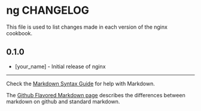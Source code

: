 ng CHANGELOG
============

This file is used to list changes made in each version of the nginx cookbook.

0.1.0
-----
- [your_name] - Initial release of nginx

- - -
Check the [Markdown Syntax Guide](http://daringfireball.net/projects/markdown/syntax) for help with Markdown.

The [Github Flavored Markdown page](http://github.github.com/github-flavored-markdown/) describes the differences between markdown on github and standard markdown.
